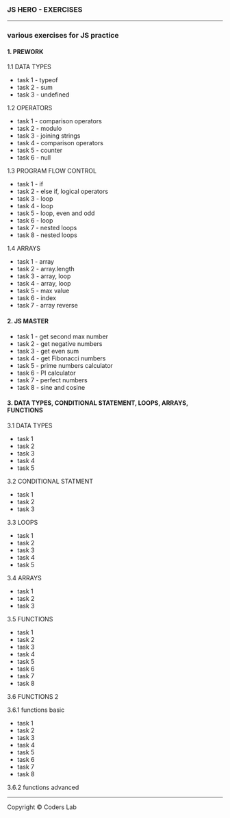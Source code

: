 ### JS HERO - EXERCISES
----
### various exercises for JS practice

#### 1. PREWORK
1.1 DATA TYPES
* task 1 - typeof
* task 2 - sum 
* task 3 - undefined

1.2 OPERATORS
* task 1 - comparison operators
* task 2 - modulo
* task 3 - joining strings
* task 4 - comparison operators
* task 5 - counter
* task 6 - null

1.3 PROGRAM FLOW CONTROL
* task 1 - if
* task 2 - else if, logical operators
* task 3 - loop
* task 4 - loop
* task 5 - loop, even and odd
* task 6 - loop
* task 7 - nested loops 
* task 8 - nested loops 

1.4 ARRAYS
* task 1 - array
* task 2 - array.length
* task 3 - array, loop
* task 4 - array, loop
* task 5 - max value
* task 6 - index
* task 7 - array reverse 

#### 2. JS MASTER
* task 1 - get second max number
* task 2 - get negative numbers
* task 3 - get even sum
* task 4 - get Fibonacci numbers
* task 5 - prime numbers calculator
* task 6 - PI calculator
* task 7 - perfect numbers
* task 8 - sine and cosine 


#### 3. DATA TYPES, CONDITIONAL STATEMENT, LOOPS, ARRAYS, FUNCTIONS 
3.1 DATA TYPES
 * task 1 
 * task 2
 * task 3 
 * task 4 
 * task 5 
 
 3.2 CONDITIONAL STATMENT
 * task 1 
 * task 2
 * task 3 
 
3.3 LOOPS
 * task 1 
 * task 2
 * task 3 
 * task 4 
 * task 5 
 
3.4 ARRAYS
 * task 1 
 * task 2
 * task 3 
 
3.5 FUNCTIONS
* task 1
* task 2
* task 3
* task 4
* task 5
* task 6
* task 7
* task 8

3.6 FUNCTIONS 2

3.6.1 functions basic
* task 1
* task 2
* task 3
* task 4
* task 5
* task 6
* task 7
* task 8

3.6.2 functions advanced






----
Copyright © Coders Lab
